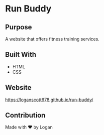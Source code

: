 # Run Buddy

## Purpose
A website that offers fitness training services.

## Built With
* HTML
* CSS

## Website 
https://loganscott678.github.io/run-buddy/

## Contribution
Made with ❤️ by Logan
